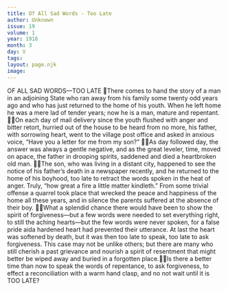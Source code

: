 ```yaml
---
title: Of All Sad Words - Too Late
author: Unknown
issue: 19
volume: 1
year: 1916
month: 3
day: V
tags:
layout: page.njk
image:
---
```

OF ALL SAD WORDS—TOO LATE There comes to hand the story of a man in an adjoining State who ran away from his family some twenty odd years ago and who has just returned to the home of his youth. When he left home he was a mere lad of tender years; now he is a man, mature and repentant. On each day of mail delivery since the youth flushed with anger and bitter retort, hurried out of the house to be heard from no more, his father, with sorrowing heart, went to the village post office and asked in anxious voice, “Have you a letter for me from my son?” As day followed day, the answer was always a gentle negative, and as the great leveler, time, moved on apace, the father in drooping spirits, saddened and died a heartbroken old man. The son, who was living in a distant city, happened to see the notice of his father’s death in a newspaper recently, and he returned to the home of his boyhood, too late to retract the words spoken in the heat of anger. Truly, “how great a fire a little matter kindleth.” From some trivial offense a quarrel took place that wrecked the peace and happiness of the home all these years, and in silence the parents suffered at the absence of their boy. What a splendid chance there would have been to show the spirit of forgiveness—but a few words were needed to set everything right, to still the aching hearts—but the few words were never spoken, for a false pride aida hardened heart had prevented their utterance. At last the heart was softened by death, but it was then too late to speak, too late to ask forgiveness. This case may not be unlike others; but there are many who still cherish a past grievance and nourish a spirit of resentment that might better be wiped away and buried in a forgotten place.Is there a better time than now to speak the words of repentance, to ask forgiveness, to effect a reconciliation with a warm hand clasp, and no not wait until it is TOO LATE? 

